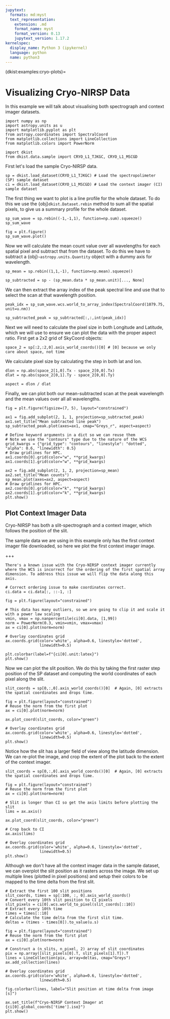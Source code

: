 ```yaml
---
jupytext:
  formats: md:myst
  text_representation:
    extension: .md
    format_name: myst
    format_version: 0.13
    jupytext_version: 1.17.2
kernelspec:
  display_name: Python 3 (ipykernel)
  language: python
  name: python3
---
```


(dkist:examples:cryo-plots)=
# Visualizing Cryo-NIRSP Data

In this example we will talk about visualising both spectrograph and context imager datasets.

```{code-cell} ipython3
import numpy as np
import astropy.units as u
import matplotlib.pyplot as plt
from astropy.coordinates import SpectralCoord
from matplotlib.collections import LineCollection
from matplotlib.colors import PowerNorm

import dkist
from dkist.data.sample import CRYO_L1_TJKGC, CRYO_L1_MSCGD
```

First let's load the sample Cryo-NIRSP data.

```{code-cell} ipython3
sp = dkist.load_dataset(CRYO_L1_TJKGC) # Load the spectropolimeter (SP) sample dataset
ci = dkist.load_dataset(CRYO_L1_MSCGD) # Load the context imager (CI) sample dataset
```

The first thing we want to plot is a line profile for the whole dataset.
To do this we use the {obj}`dkist.Dataset.rebin` method to sum all the spatial pixels, to give us a summary profile for the whole dataset.

```{code-cell} ipython3
sp_sum_wave = sp.rebin((-1,-1,1), function=np.sum).squeeze()
sp_sum_wave
```

```{code-cell} ipython3
fig = plt.figure()
sp_sum_wave.plot()
```

Now we will calculate the mean count value over all wavelengths for each spatial pixel and subtract that from the dataset.
To do this we have to subtract a {obj}`~astropy.units.Quantity` object with a dummy axis for wavelength.

```{code-cell} ipython3
sp_mean = sp.rebin((1,1,-1), function=np.mean).squeeze()
```

```{code-cell} ipython3
sp_subtracted = sp - (sp_mean.data * sp_mean.unit)[..., None]
```

We can then extract the array index of the peak spectral line and use that to select the scan at that wavelength position.

```{code-cell} ipython3
peak_idx = sp_sum_wave.wcs.world_to_array_index(SpectralCoord(1079.75, unit=u.nm))

sp_subtracted_peak = sp_subtracted[:,:,int(peak_idx)]
```

Next we will need to calculate the pixel size in both Longitude and Latitude, which we will use to ensure we can plot the data with the proper aspect ratio.
First get a 2x2 grid of SkyCoord objects:

```{code-cell} ipython3
space_2 = sp[:2,:2,0].axis_world_coords()[0] # [0] because we only care about space, not time
```

 We calculate pixel size by calculating the step in both lat and lon.

```{code-cell} ipython3
dlon = np.abs(space_2[1,0].Tx - space_2[0,0].Tx)
dlat = np.abs(space_2[0,1].Ty - space_2[0,0].Ty)

aspect = dlon / dlat
```

Finally, we can plot both our mean-subtracted scan at the peak wavelength and the mean values over all all wavelengths.

```{code-cell} ipython3
fig = plt.figure(figsize=(7, 5), layout="constrained")

ax1 = fig.add_subplot(2, 1, 1, projection=sp_subtracted_peak)
ax1.set_title("Mean subtracted line peak")
sp_subtracted_peak.plot(axes=ax1, cmap="Greys_r", aspect=aspect)

# Define keyword arguments in a dict so we can reuse them
# Note we use the "contours" type due to the nature of the WCS
grid_kwargs = {"grid_type": "contours", "linestyle": "dotted", "alpha": 0.6, "linewidth": 0.5}
# Draw gridlines for HPC.
ax1.coords[0].grid(color="w", **grid_kwargs)
ax1.coords[1].grid(color="w", **grid_kwargs)

ax2 = fig.add_subplot(2, 1, 2, projection=sp_mean)
ax2.set_title("Mean counts")
sp_mean.plot(axes=ax2, aspect=aspect)
# Draw gridlines for HPC.
ax2.coords[0].grid(color="k", **grid_kwargs)
ax2.coords[1].grid(color="k", **grid_kwargs)
plt.show()
```

## Plot Context Imager Data

Cryo-NIRSP has both a slit-spectrograph and a context imager, which follows the position of the slit.

The sample data we are using in this example only has the first context imager file downloaded, so here we plot the first context imager image.

+++

```{note}
There's a known issue with the Cryo-NIRSP context imager currently where the WCS is incorrect for the ordering of the first spatial array dimension. To address this issue we will flip the data along this axis.
```

```{code-cell} ipython3
# Correct ordering issue to make coordinates correct.
ci.data = ci.data[:, ::-1, :]
```

```{code-cell} ipython3
fig = plt.figure(layout="constrained")

# This data has many outliers, so we are going to clip it and scale it with a power law scaling
vmin, vmax = np.nanpercentile(ci[0].data, [1,99])
norm = PowerNorm(0.3, vmin=vmin, vmax=vmax)
ax = ci[0].plot(norm=norm)

# Overlay coordinates grid
ax.coords.grid(color='white', alpha=0.6, linestyle='dotted',
               linewidth=0.5)

plt.colorbar(label=f"{ci[0].unit:latex}")
plt.show()
```

Now we can plot the slit position. We do this by taking the first raster step position of the SP dataset and computing the world coordinates of each pixel along the slit.

```{code-cell} ipython3
slit_coords = sp[0,:,0].axis_world_coords()[0]  # Again, [0] extracts the spatial coordinates and drops time.

fig = plt.figure(layout="constrained")
# Reuse the norm from the first plot
ax = ci[0].plot(norm=norm)

ax.plot_coord(slit_coords, color="green")

# Overlay coordinates grid
ax.coords.grid(color='white', alpha=0.6, linestyle='dotted',
               linewidth=0.5)
plt.show()
```

Notice how the slit has a larger field of view along the latitude dimension. We can re-plot the image, and crop the extent of the plot back to the extent of the context imager.

```{code-cell} ipython3
slit_coords = sp[0,:,0].axis_world_coords()[0]  # Again, [0] extracts the spatial coordinates and drops time.

fig = plt.figure(layout="constrained")
# Reuse the norm from the first plot
ax = ci[0].plot(norm=norm)

# Slit is longer than CI so get the axis limits before plotting the slit
lims = ax.axis()

ax.plot_coord(slit_coords, color="green")

# Crop back to CI
ax.axis(lims)

# Overlay coordinates grid
ax.coords.grid(color='white', alpha=0.6, linestyle='dotted',
               linewidth=0.5)
plt.show()
```

Although we don't have all the context imager data in the sample dataset, we can overplot the slit position as it rasters across the image.
We set up multiple lines (plotted in pixel positions) and setup their colors to be mapped to the time delta from the first slit.

```{code-cell} ipython3
# Extract the first 100 slit positions
slit_coords, times = sp[:100, :, 0].axis_world_coords()
# Convert every 10th slit position to CI pixels
slit_pixels = ci[0].wcs.world_to_pixel(slit_coords[::10])
# Extract every 10th time
times = times[::10]
# Calculate the time delta from the first slit time.
deltas = (times - times[0]).to_value(u.s)
```

```{code-cell} ipython3
fig = plt.figure(layout="constrained")
# Reuse the norm from the first plot
ax = ci[0].plot(norm=norm)

# Construct a (n_slits, n_pixel, 2) array of slit coordinates
pix = np.array([slit_pixels[0].T, slit_pixels[1].T]).T
lines = LineCollection(pix, array=deltas, cmap="Greys")
ax.add_collection(lines)

# Overlay coordinates grid
ax.coords.grid(color='white', alpha=0.6, linestyle='dotted',
               linewidth=0.5)

fig.colorbar(lines, label="Slit position at time delta from image [s]")

ax.set_title(f"Cryo-NIRSP Context Imager at {ci[0].global_coords['time'].iso}")
plt.show()
```
